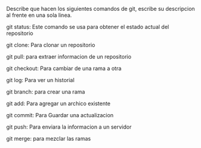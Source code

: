 Describe que hacen los siguientes comandos de git, escribe su descripcion al frente en una sola linea.

git status: Este comando se usa para obtener el estado actual del repositorio

git clone: Para clonar un repositorio

git pull: para extraer informacion de un repositorio

git checkout: Para cambiar de una rama a otra

git log: Para ver un historial 

git branch: para crear una rama 

git add: Para agregar un archico existente 

git commit: Para Guardar  una actualizacion

git push: Para enviara la informacion  a un servidor 

git merge: para mezclar las ramas
